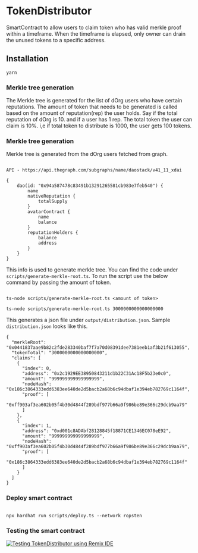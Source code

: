 # TokenDistributor

SmartContract to allow users to claim token who has valid merkle proof within a timeframe. When the timeframe is elapsed, only owner can drain the unused tokens to a specific address.



## Installation


```
yarn
```



### Merkle tree generation

The Merkle tree is generated for the list of dOrg users who have certain reputations. The amount of token that needs to be generated is called based on the amount of reputation(rep) the user holds. Say if the total reputation of dOrg is 10. and if a user has 1 rep. The total token the user can claim is 10%. i,e if total token to distribute is 1000, the user gets 100 tokens.



### Merkle tree generation

Merkle tree is generated from the dOrg users fetched from graph.

```

API - https://api.thegraph.com/subgraphs/name/daostack/v41_11_xdai

{
    dao(id: "0x94a587478c83491b13291265581cb983e7feb540") {
        name
        nativeReputation {
            totalSupply
        }
        avatarContract {
            name
            balance
        }
        reputationHolders {
            balance
            address
        }
    }
}

```

This info is used to generate merkle tree. You can find the code under `scripts/generate-merkle-root.ts`.
To run the script use the below command by passing the amount of token.

```

ts-node scripts/generate-merkle-root.ts <amount of token>

ts-node scripts/generate-merkle-root.ts 3000000000000000000

```

This generates a json file under `output/distribution.json`. Sample `distribution.json` looks like this.

```
{
  "merkleRoot": "0x0441837aae9b82c2fde283340baf7f7a70d08391dee7381eeb1af3b21f613055",
  "tokenTotal": "3000000000000000000",
  "claims": [
    {
      "index": 0,
      "address": "0x2c1929EE38950843211d1b22C31Ac18F5b23e0c0",
      "amount": "999999999999999999",
      "nodeHash": "0x186c3864333edd6383ee640de2d5bacb2a68b6c94dbaf1e394eb782769c1164f",
      "proof": [
        "0xff903af3ea602b05f4b30d4844f289bdf977b66a9f986be89e366c29dcb9aa79"
      ]
    },
    {
      "index": 1,
      "address": "0xd001c8ADAbf28128845f18871CE1346EC078eE92",
      "amount": "999999999999999999",
      "nodeHash": "0xff903af3ea602b05f4b30d4844f289bdf977b66a9f986be89e366c29dcb9aa79",
      "proof": [
        "0x186c3864333edd6383ee640de2d5bacb2a68b6c94dbaf1e394eb782769c1164f"
      ]
    }
  ]
}
```

### Deploy smart contract

```

npx hardhat run scripts/deploy.ts --network ropsten

```

### Testing the smart contract

[![Testing TokenDistributor using Remix IDE](https://user-images.githubusercontent.com/19688333/124708289-b347c880-df17-11eb-86d6-b993f9401eeb.png)
](https://youtu.be/yi3HGhno9-E)



